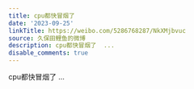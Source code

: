 ```yaml
---
title: cpu都快冒烟了
date: '2023-09-25'
linkTitle: https://weibo.com/5286768287/NkXMjbvuc
source: 久保田鲤鱼的微博
description: cpu都快冒烟了  ...
disable_comments: true
---
```

cpu都快冒烟了  ...